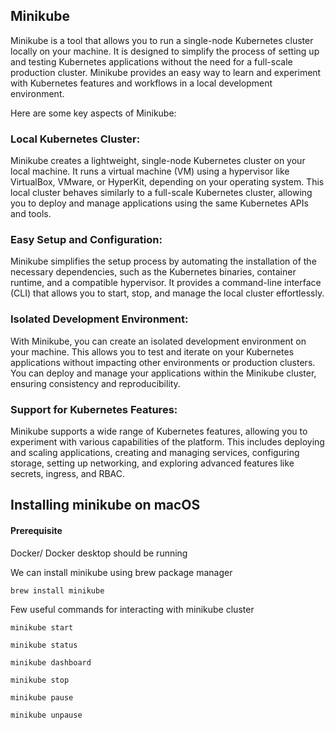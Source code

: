 ## **Minikube**
Minikube is a tool that allows you to run a single-node Kubernetes cluster locally on your machine. It is designed to simplify the process of setting up and testing Kubernetes applications without the need for a full-scale production cluster. Minikube provides an easy way to learn and experiment with Kubernetes features and workflows in a local development environment.

Here are some key aspects of Minikube:

### **Local Kubernetes Cluster:**
Minikube creates a lightweight, single-node Kubernetes cluster on your local machine. It runs a virtual machine (VM) using a hypervisor like VirtualBox, VMware, or HyperKit, depending on your operating system. This local cluster behaves similarly to a full-scale Kubernetes cluster, allowing you to deploy and manage applications using the same Kubernetes APIs and tools.

### **Easy Setup and Configuration:**
Minikube simplifies the setup process by automating the installation of the necessary dependencies, such as the Kubernetes binaries, container runtime, and a compatible hypervisor. It provides a command-line interface (CLI) that allows you to start, stop, and manage the local cluster effortlessly.

### **Isolated Development Environment:**
With Minikube, you can create an isolated development environment on your machine. This allows you to test and iterate on your Kubernetes applications without impacting other environments or production clusters. You can deploy and manage your applications within the Minikube cluster, ensuring consistency and reproducibility.

### **Support for Kubernetes Features:**
Minikube supports a wide range of Kubernetes features, allowing you to experiment with various capabilities of the platform. This includes deploying and scaling applications, creating and managing services, configuring storage, setting up networking, and exploring advanced features like secrets, ingress, and RBAC.

## **Installing minikube on macOS**

#### Prerequisite
Docker/ Docker desktop should be running

We can install minikube using brew package manager

`brew install minikube`

Few useful commands for interacting with minikube cluster
```
minikube start 

minikube status

minikube dashboard

minikube stop

minikube pause

minikube unpause

```